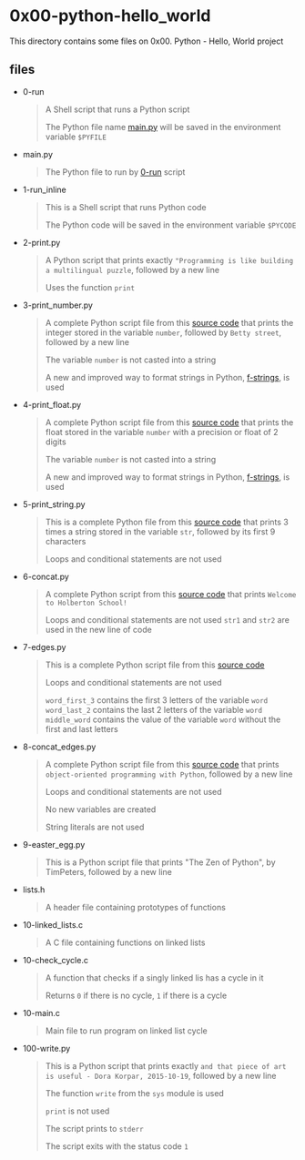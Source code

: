# 0x00-python-hello_world

This directory contains some files on 0x00. Python - Hello, World project

## files

* 0-run

    > A Shell script that runs a Python script
    >
    > The Python file name [main.py](https://github.com/AlainPascal/alx-higher_level_programming/blob/main/0x00-python-hello_world/main.py) will be saved in the environment variable `$PYFILE`

* main.py

    > The Python file to run by [0-run](https://github.com/AlainPascal/alx-higher_level_programming/blob/main/0x00-python-hello_world/0-run) script

* 1-run_inline

    > This is a Shell script that runs Python code
    >
    > The Python code will be saved in the environment variable `$PYCODE`

* 2-print.py

    > A Python script that prints exactly `"Programming is like building a multilingual puzzle`, followed by a new line
    >
    > Uses the function `print`

* 3-print_number.py

    > A complete Python script file from this [source code](https://github.com/holbertonschool/0x00.py/blob/master/3-print_number.py) that prints the integer stored in the variable `number`, followed by `Betty street`, followed by a new line
    >
    > The variable `number` is not casted into a string
    >
    > A new and improved way to format strings in Python, [f-strings](https://realpython.com/python-f-strings/), is used

* 4-print_float.py

    > A complete Python script file from this [source code](https://github.com/holbertonschool/0x00.py/blob/master/4-print_float.py) that prints the float stored in the variable `number` with a precision or float of 2 digits
    >
    > The variable `number` is not casted into a string
    >
    > A new and improved way to format strings in Python, [f-strings](https://realpython.com/python-f-strings/), is used

* 5-print_string.py

    > This is a complete Python file from this [source code](https://github.com/holbertonschool/0x00.py/blob/master/5-print_string.py) that prints 3 times a string stored in the variable `str`, followed by its first 9 characters
    >
    > Loops and conditional statements are not used

* 6-concat.py

    > A complete Python script from this [source code](https://github.com/holbertonschool/0x00.py/blob/master/6-concat.py) that prints `Welcome to Holberton School!`
    >
    > Loops and conditional statements are not used
    > `str1` and `str2` are used in the new line of code

* 7-edges.py

    > This is a complete Python script file from this [source code](https://github.com/holbertonschool/0x00.py/blob/master/7-edges.py)
    > 
    > Loops and conditional statements are not used
    >
    > `word_first_3` contains the first 3 letters of the variable `word`
    > `word_last_2` contains the last 2 letters of the variable `word`
    > `middle_word` contains the value of the variable `word` without the first and last letters

* 8-concat_edges.py

    > A complete Python script file from this [source code](https://github.com/holbertonschool/0x00.py/blob/master/8-concat_edges.py) that prints `object-oriented programming with Python`, followed by a new line
    >
    > Loops and conditional statements are not used
    >
    > No new variables are created
    >
    > String literals are not used

* 9-easter_egg.py

    > This is a Python script file that prints "The Zen of Python", by TimPeters, followed by a new line

* lists.h

    > A header file containing prototypes of functions

* 10-linked_lists.c

    > A C file containing functions on linked lists

* 10-check_cycle.c

    > A function that checks if a singly linked lis has a cycle in it
    >
    > Returns `0` if there is no cycle, `1` if there is a cycle

* 10-main.c

    > Main file to run program on linked list cycle

* 100-write.py

    > This is a Python script that prints exactly `and that piece of art is useful - Dora Korpar, 2015-10-19`, followed by a new line
    >
    > The function `write` from the `sys` module is used
    >
    > `print` is not used
    >
    > The script prints to `stderr`
    >
    > The script exits with the status code `1`
    
